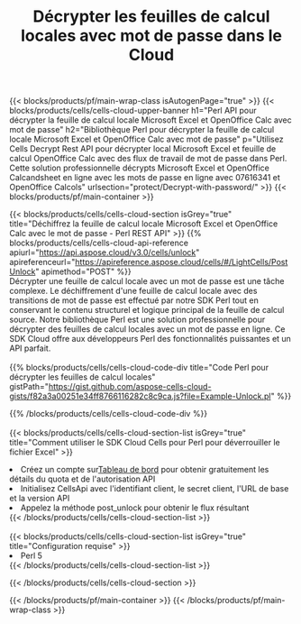 ﻿---
title:  Décrypter les feuilles de calcul locales avec mot de passe dans le Cloud
description:  API et SDK Cloud pour le déverrouillage Microsoft Excel et OpenOffice Calc. Les feuilles de calcul sont décryptées par le Cloud Cells. Le SDK prend en charge les types de langages de développement. Ils incluent Android, C#, Go, Java, NodeJS, Perl, PHP, Python, Ruby et Swift.
---
{{< blocks/products/pf/main-wrap-class isAutogenPage="true" >}}
{{< blocks/products/cells/cells-cloud-upper-banner h1="Perl API pour décrypter la feuille de calcul locale Microsoft Excel et OpenOffice Calc avec mot de passe" h2="Bibliothèque Perl pour décrypter la feuille de calcul locale Microsoft Excel et OpenOffice Calc avec mot de passe" p="Utilisez Cells Decrypt Rest API pour décrypter local Microsoft Excel et feuille de calcul OpenOffice Calc avec des flux de travail de mot de passe dans Perl. Cette solution professionnelle décrypts Microsoft Excel et OpenOffice Calcandsheet en ligne avec les mots de passe en ligne avec 07616341 et OpenOffice Calcols" urlsection="protect/Decrypt-with-password/" >}}
{{< blocks/products/pf/main-container >}}

{{< blocks/products/cells/cells-cloud-section isGrey="true" title="Déchiffrez la feuille de calcul locale Microsoft Excel et OpenOffice Calc avec le mot de passe - Perl REST API" >}}
{{% blocks/products/cells/cells-cloud-api-reference apiurl="https://api.aspose.cloud/v3.0/cells/unlock" apireferenceurl="https://apireference.aspose.cloud/cells/#/LightCells/PostUnlock" apimethod="POST" %}}
<br/>
Décrypter une feuille de calcul locale avec un mot de passe est une tâche complexe. Le déchiffrement d'une feuille de calcul locale avec des transitions de mot de passe est effectué par notre SDK Perl tout en conservant le contenu structurel et logique principal de la feuille de calcul source. Notre bibliothèque Perl est une solution professionnelle pour décrypter des feuilles de calcul locales avec un mot de passe en ligne. Ce SDK Cloud offre aux développeurs Perl des fonctionnalités puissantes et un API parfait.
<br/>
<br/>
{{% blocks/products/cells/cells-cloud-code-div title="Code Perl pour décrypter les feuilles de calcul locales" gistPath="https://gist.github.com/aspose-cells-cloud-gists/f82a3a00251e34ff8766116282c8c9ca.js?file=Example-Unlock.pl" %}}
  
{{% /blocks/products/cells/cells-cloud-code-div %}}
<br/>
<br/>
{{< blocks/products/cells/cells-cloud-section-list isGrey="true" title="Comment utiliser le SDK Cloud Cells pour Perl pour déverrouiller le fichier Excel" >}}
<li> Créez un compte sur<a href="https://dashboard.aspose.cloud/">Tableau de bord</a> pour obtenir gratuitement les détails du quota et de l'autorisation API</li>
<li>Initialisez CellsApi avec l'identifiant client, le secret client, l'URL de base et la version API</li>
<li>Appelez la méthode post_unlock pour obtenir le flux résultant</li>
{{< /blocks/products/cells/cells-cloud-section-list >}}
<br/>
<br/>
{{< blocks/products/cells/cells-cloud-section-list isGrey="true" title="Configuration requise" >}}
<li>Perl 5</li>
{{< /blocks/products/cells/cells-cloud-section-list >}}

{{< /blocks/products/cells/cells-cloud-section >}}

{{< /blocks/products/pf/main-container >}}
{{< /blocks/products/pf/main-wrap-class >}}
